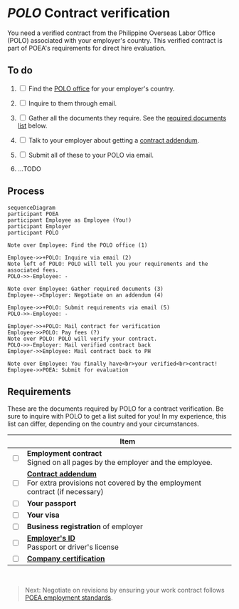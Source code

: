 # _POLO_ Contract verification

You need a verified contract from the Philippine Overseas Labor Office (POLO) associated with your employer's country. This verified contract is part of POEA's requirements for direct hire evaluation.

## To do

1.  <input type='checkbox'> Find the [POLO office](./polo_locations.md) for your employer's country.

2.  <input type='checkbox'> Inquire to them through email.

3.  <input type='checkbox'> Gather all the documents they require. See the [required documents list](#requirements) below.

4.  <input type='checkbox'> Talk to your employer about getting a [contract addendum](./contract_addendum.md).

5.  <input type='checkbox'> Submit all of these to your POLO via email.

6.  ...TODO

## Process

```mermaid
sequenceDiagram
participant POEA
participant Employee as Employee (You!)
participant Employer
participant POLO

Note over Employee: Find the POLO office (1)

Employee->>+POLO: Inquire via email (2)
Note left of POLO: POLO will tell you your requirements and the associated fees.
POLO->>-Employee: -

Note over Employee: Gather required documents (3)
Employee-->Employer: Negotiate on an addendum (4)

Employee->>+POLO: Submit requirements via email (5)
POLO->>-Employee: -

Employer->>+POLO: Mail contract for verification
Employee->>POLO: Pay fees (?)
Note over POLO: POLO will verify your contract.
POLO->>-Employer: Mail verified contract back
Employer->>Employee: Mail contract back to PH

Note over Employee: You finally have<br>your verified<br>contract!
Employee->>POEA: Submit for evaluation
```

## Requirements

These are the documents required by POLO for a contract verification. Be sure to inquire with POLO to get a list suited for you! In my experience, this list can differ, depending on the country and your circumstances.

|                         | Item                                                                                                    |
| ----------------------- | ------------------------------------------------------------------------------------------------------- |
| <input type='checkbox'> | **Employment contract** <br> Signed on all pages by the employer and the employee.                      |
| <input type='checkbox'> | **[Contract addendum]** <br> For extra provisions not covered by the employment contract (if necessary) |
| <input type='checkbox'> | **Your passport**                                                                                       |
| <input type='checkbox'> | **Your visa**                                                                                           |
| <input type='checkbox'> | **Business registration** of employer                                                                   |
| <input type='checkbox'> | **[Employer's ID]** <br> Passport or driver's license                                                        |
| <input type='checkbox'> | **[Company certification]**                                                                             |

<br>

> Next: Negotiate on revisions by ensuring your work contract follows [POEA employment standards](employment_standards.md).

[contract addendum]: ./contract_addendum.md
[company certification]: ./company_certification.md
[Employer's ID]: ./employer_id.md
